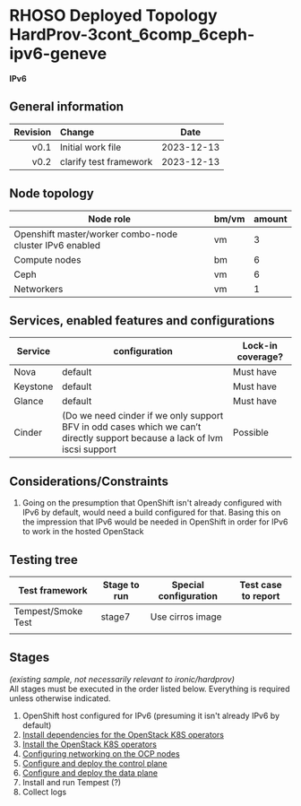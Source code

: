 # RHOSO Deployed Topology HardProv-3cont_6comp_6ceph-ipv6-geneve

**IPv6**


## General information

| Revision | Change                | Date             |
|--------: | :-------------------- | :--------: |
|   v0.1   | Initial work file     | 2023-12-13 |
|   v0.2   | clarify test framework | 2023-12-13 |

## Node topology
| Node role                                               | bm/vm | amount |
| ---------------------------------------------           | ----- | ------ |
| Openshift master/worker combo-node cluster IPv6 enabled | vm    | 3      |
| Compute nodes                                           | bm    | 6      |
| Ceph                                                    | vm    | 6      |
| Networkers                                              | vm    | 1      |



## Services, enabled features and configurations
| Service                 | configuration             | Lock-in coverage? |
| ----------------------- | ------------------------- | ----------------- |
| Nova                    |  default                  |  Must have        |
| Keystone                |  default                  |  Must have        |
| Glance                  |  default                  |  Must have        |
| Cinder                  |  (Do we need cinder if we only support BFV in odd cases which we can’t directly support because a lack of lvm iscsi support |  Possible  |



## Considerations/Constraints

1. Going on the presumption that OpenShift isn't already configured with IPv6 by default, would need a build configured for that.  Basing this on the impression that IPv6 would be needed in OpenShift in order for IPv6 to work in the hosted OpenStack


## Testing tree

| Test framework     | Stage to run | Special configuration            | Test case to report |
| ----------------   | ------------ | ---------------------            | :-----------------: |
| Tempest/Smoke Test | stage7 | Use cirros image |                     |
|                    |              |                                  |                     |


## Stages

_(existing sample, not necessarily relevant to ironic/hardprov)_  
All stages must be executed in the order listed below.  Everything is required unless otherwise indicated.

1. OpenShift host configured for IPv6 (presuming it isn't already IPv6 by default)
2. [Install dependencies for the OpenStack K8S operators](stage1)
3. [Install the OpenStack K8S operators](stage2)
4. [Configuring networking on the OCP nodes](stage3)
5. [Configure and deploy the control plane](stage4)
6. [Configure and deploy the data plane](stage5)
7. Install and run Tempest (?)
8. Collect logs


